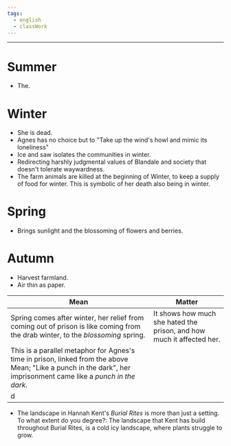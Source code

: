 ```yaml
---
tags:
  - english
  - classWork
---
```

___
# Summer
- The.

# Winter
- She is dead.
- Agnes has no choice but to "Take up the wind's howl and mimic its loneliness"
- Ice and saw isolates the communities in winter.
- Redirecting harshly judgmental values of Blandale and society that doesn't tolerate waywardness.
- The farm animals are killed at the beginning of Winter, to keep a supply of food for winter. This is symbolic of her death also being in winter.

# Spring
- Brings sunlight and the blossoming of flowers and berries.

# Autumn
- Harvest farmland.
- Air thin as paper.



| Mean                                                                                                                                                              | Matter                                                                |
| ----------------------------------------------------------------------------------------------------------------------------------------------------------------- | --------------------------------------------------------------------- |
| Spring comes after winter, her relief from coming out of prison is like coming from the drab winter, to the *blossoming* spring.                                  | It shows how much she hated the prison, and how much it affected her. |
| This is a parallel metaphor for Agnes's time in prison, linked from the above Mean; "Like a punch in the dark", her imprisonment came like a *punch in the dark*. |                                                                       |
| d                                                                                                                                                                 |                                                                       |

- The landscape in Hannah Kent's *Burial Rites* is more than just a setting. To what extent do you degree?:
The landscape that Kent has build throughout Burial Rites, is a cold icy landscape, where plants struggle to grow.